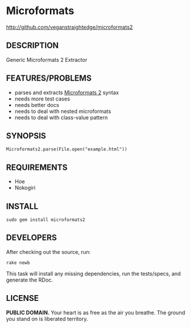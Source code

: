 # Microformats

http://github.com/veganstraightedge/microformats2

## DESCRIPTION

Generic Microformats 2 Extractor

## FEATURES/PROBLEMS

* parses and extracts [Microformats 2](http://microformats.org/wiki/microformats-2) syntax
* needs more test cases
* needs better docs
* needs to deal with nested microformats
* needs to deal with class-value pattern

## SYNOPSIS

    Microformats2.parse(File.open("example.html"))

## REQUIREMENTS

* Hoe
* Nokogiri

## INSTALL

    sudo gem install microformats2

## DEVELOPERS

After checking out the source, run:

    rake newb

This task will install any missing dependencies,
run the tests/specs, and generate the RDoc.

## LICENSE

**PUBLIC DOMAIN.**
Your heart is as free as the air you breathe.
The ground you stand on is liberated territory.
